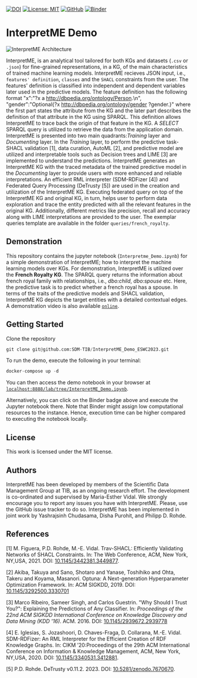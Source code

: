 [![DOI](https://zenodo.org/badge/488505724.svg)](https://zenodo.org/badge/latestdoi/488505724)
[![License: MIT](https://img.shields.io/badge/License-MIT-yellow.svg)](LICENSE)
[![GitHub](https://img.shields.io/badge/GitHub-SDM--TIB%2FInterpretME-blue?logo=GitHub)](https://github.com/SDM-TIB/InterpretME)
[![Binder](https://mybinder.org/badge_logo.svg)](https://mybinder.org/v2/gh/SDM-TIB/InterpretME_Demo_ESWC2023/HEAD?labpath=InterpretME_Demo.ipynb)

# InterpretME Demo

![InterpretME Architecture](https://raw.githubusercontent.com/SDM-TIB/InterpretME_Demo_ESWC2023/main/images/architecture.png "InterpretME Architecture")

InterpretME, is an analytical tool tailored for both KGs and datasets (`.csv` or `.json`) for fine-grained representations, in a KG, of the main characteristics of trained machine learning models. InterpretME recieves JSON input, i.e., `features' definition`, `classes` and the `SHACL` constraints from the user. 
The features' definition is classified into independent and dependent variables later used in the predictive models. 
The feature definition has the following format "x":"?x a <http://dbpedia.org/ontology/Person>.\n", "gender":"Optional{?x <http://dbpedia.org/ontology/gender> ?gender.}" where the first part states the attribute from the KG and the later part describes the definition of that attribute in the KG using SPARQL. 
This definition allows InterpretME to trace back the origin of that feature in the KG. A *SELECT* SPARQL query is utilized to retrieve the data from the application domain. InterpretME is presented into two main quadrants:*Training* layer and *Documenting* layer. 
In the *Training* layer, to perform the predictive task- SHACL validation [1], data curation, AutoML [2], and predictive model are utilized and interpretable tools such as Decision trees and LIME [3] are implemented to understand the predictions. 
InterpretME generates an InterpretME KG with the traced metadata of the trained predictive model in the *Documenting* layer to provide users with more enhanced and reliable interpretations. 
An efficient RML interpreter (SDM-RDFizer [4]) and Federated Query Processing (DeTrusty [5]) are used in the creation and utilization of the InterpretME KG. Executing federated query on top of the InterpretME KG and original KG, in turn, helps user to perform data exploration and trace the entity predicted with all the relevant features in the original KG. 
Additionally, different metrics like precision, recall and accuracy along with LIME interpretations are provided to the user. 
The exemplar queries template are available in the folder `queries/french_royalty`.

## Demonstration
This repository contains the jupyter notebook (`Interpretme_Demo.ipynb`) for a simple demonstration of InterpretME; how to interpret the machine learning models over KGs.
For demonstration, InterpretME is utilized over the **French Royalty KG**. The SPARQL query returns the information about french royal family with relationships, i.e., *dbo:child*, *dbo:spouse* etc. Here, the predictive task is to predict whether a french royal has a spouse.
In terms of the traits of the predictive models and SHACL validation, InterpretME KG depicts the target entities with a detailed contextual edges.
A demonstration video is also available [`online`](https://www.youtube.com/watch?v=-DPec1sLsHs).
## Getting Started
Clone the repository
```python
git clone git@github.com:SDM-TIB/InterpretME_Demo_ESWC2023.git
```

To run the demo, execute the following in your terminal:
```python
docker-compose up -d
```

You can then access the demo notebook in your browser at [`localhost:8888/lab/tree/InterpretME_Demo.ipynb`](http://localhost:8888/lab/tree/InterpretME_Demo.ipynb).

Alternatively, you can click on the Binder badge above and execute the Jupyter notebook there. Note that Binder might assign low computational resources to the instance. Hence, execution time can be higher compared to executing the notebook locally.

## License
This work is licensed under the MIT license.

## Authors
InterpretME has been developed by members of the Scientific Data Management Group at TIB, as an ongoing research effort.
The development is co-ordinated and supervised by Maria-Esther Vidal.
We strongly encourage you to report any issues you have with InterpretME.
Please, use the GitHub issue tracker to do so.
InterpretME has been implemented in joint work by Yashrajsinh Chudasama, Disha Purohit, and Philipp D. Rohde.

## References

[1] M. Figuera, P.D. Rohde, M.-E. Vidal. Trav-SHACL: Efficiently Validating Networks of SHACL Constraints. In: The Web Conference, ACM, New York, NY,USA, 2021. DOI: [10.1145/3442381.3449877](https://doi.org/10.1145/3442381.3449877).

[2] Akiba, Takuya and Sano, Shotaro and Yanase, Toshihiko and Ohta, Takeru and Koyama, Masanori. Optuna: A Next-generation Hyperparameter Optimization Framework. In: ACM SIGKDD, 2019. DOI: [10.1145/3292500.3330701](https://doi.org/10.1145/3292500.3330701)

[3] Marco Ribeiro, Sameer Singh, and Carlos Guestrin. "Why Should I Trust You?": Explaining the Predictions of Any Classifier. In: *Proceedings of the 22nd ACM SIGKDD International Conference on Knowledge Discovery and Data Mining (KDD '16)*. ACM. 2016. DOI: [10.1145/2939672.2939778](https://doi.org/10.1145/2939672.2939778)

[4] E. Iglesias, S. Jozashoori, D. Chaves-Fraga, D. Collarana, M.-E. Vidal. SDM-RDFizer: An RML Interpreter for the Efficient Creation of RDF Knowledge Graphs. In: CIKM ’20:Proceedings of the 29th ACM International Conference on Information & Knowledge Management, ACM, New York, NY,USA, 2020. DOI: [10.1145/3340531.3412881](https://doi.org/10.1145/3340531.3412881).

[5] P.D. Rohde. DeTrusty v0.11.2. 2023. DOI: [10.5281/zenodo.7670670](https://doi.org/10.5281/zenodo.7670670).
